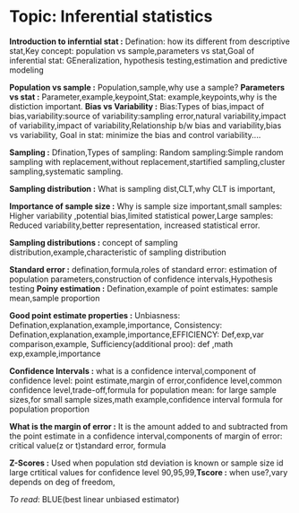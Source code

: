 # Topic: Inferential statistics 

**Introduction to inferntial stat :** Defination: how its different from descriptive stat,Key concept: population vs sample,parameters vs stat,Goal of inferential stat: GEneralization,
hypothesis testing,estimation and predictive modeling

**Population vs sample :** Population,sample,why use a sample?
**Parameters vs stat :** Parameter,example,keypoint,Stat: example,keypoints,why is the distiction important.
**Bias vs Variability :** Bias:Types of bias,impact of bias,variability:source of variability:sampling error,natural variability,impact of variability,impact of variability,Relationship b/w bias and variability,bias vs variability,
Goal in stat: minimize the bias and control variability....

**Sampling :** Dfination,Types of sampling: Random sampling:Simple random sampling with replacement,without replacement,startified sampling,cluster sampling,systematic sampling.

**Sampling distribution :** What is sampling dist,CLT,why CLT is important,

**Importance of sample size :** Why is sample size important,small samples: Higher variability ,potential bias,limited statistical power,Large samples: Reduced variability,better representation,
increased statistical error.

**Sampling distributions :** concept of sampling distribution,example,characteristic of sampling distribution

**Standard error :** defination,formula,roles of standard error: estimation of population parameters,construction of confidence intervals,Hypothesis testing
**Poiny estimation :** Defination,example of point estimates: sample mean,sample proportion

**Good point estimate properties :** Unbiasness: Defination,explanation,example,importance, Consistency: Defination,explanation,example,importance,EFFICIENCY: Def,exp,var comparison,example,
Sufficiency(additional proo): def ,math exp,example,importance

**Confidence Intervals :** what is a confidence interval,component of confidence level: point estimate,margin of error,confidence level,common confidence level,trade-off,formula for population
mean: for large sample sizes,for small sample sizes,math example,confidence interval formula for population proportion

**What is the margin of error :** It is the amount added to and subtracted from the point estimate in a confidence interval,components of margin of error: critical value(z or t)standard error,
formula

**Z-Scores :** Used when population std deviation is known or sample size id large crtitical values for confidence level 90,95,99,**Tscore :** when use?,vary depends on deg of freedom,




















*To read*: BLUE(best linear unbiased estimator)
